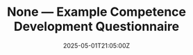 ---
title: None — Example Competence Development Questionnaire
linkTitle: None — Example Competence Development Questionnaire
date: '2025-05-01T21:05:00Z'
weight: 1
description: No content
draft: false
ref: none--example-competence-development-questionnaire
---